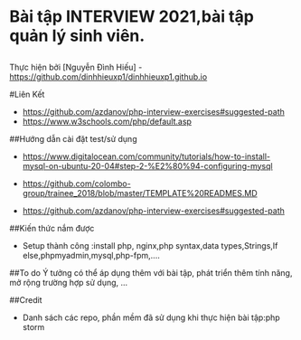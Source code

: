 # Bài tập INTERVIEW 2021,bài tập quản lý sinh viên.
## [](https://docs.google.com/spreadsheets/d/193CjR4mLNF4kKxmT3Y4NcEomO-etceQF5Ow9AM4REDI/edit#gid=0)

Thực hiện bởi  [Nguyễn Đình Hiếu] -https://github.com/dinhhieuxp1/dinhhieuxp1.github.io


#Liên Kết
- https://github.com/azdanov/php-interview-exercises#suggested-path
- https://www.w3schools.com/php/default.asp

##Hướng dẫn cài đặt test/sử dụng
- https://www.digitalocean.com/community/tutorials/how-to-install-mysql-on-ubuntu-20-04#step-2-%E2%80%94-configuring-mysql
- https://github.com/colombo-group/trainee_2018/blob/master/TEMPLATE%20READMES.MD 


-   https://github.com/azdanov/php-interview-exercises#suggested-path


##Kiến thức nắm được
- Setup thành công :install php, nginx,php syntax,data types,Strings,If else,phpmyadmin,mysql,php-fpm,....



##To do
Ý tưởng có thể áp dụng thêm với bài tập, phát triển thêm tính năng, mở rộng trường hợp sử dụng, ...

##Credit
-   Danh sách các repo, phần mềm đã sử dụng khi thực hiện bài tập:php storm
